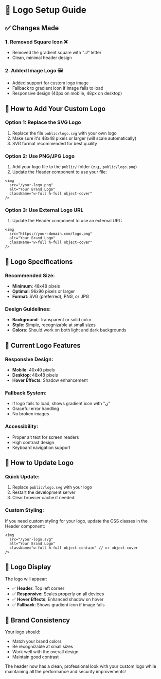 # 🎨 Logo Setup Guide

## ✅ Changes Made

### 1. **Removed Square Icon** ❌
- Removed the gradient square with "ك" letter
- Clean, minimal header design

### 2. **Added Image Logo** 🖼️
- Added support for custom logo image
- Fallback to gradient icon if image fails to load
- Responsive design (40px on mobile, 48px on desktop)

## 🔧 How to Add Your Custom Logo

### **Option 1: Replace the SVG Logo**
1. Replace the file `public/logo.svg` with your own logo
2. Make sure it's 48x48 pixels or larger (will scale automatically)
3. SVG format recommended for best quality

### **Option 2: Use PNG/JPG Logo**
1. Add your logo file to the `public/` folder (e.g., `public/logo.png`)
2. Update the Header component to use your file:

```tsx
<img 
  src="/your-logo.png" 
  alt="Your Brand Logo" 
  className="w-full h-full object-cover"
/>
```

### **Option 3: Use External Logo URL**
1. Update the Header component to use an external URL:

```tsx
<img 
  src="https://your-domain.com/logo.png" 
  alt="Your Brand Logo" 
  className="w-full h-full object-cover"
/>
```

## 📐 Logo Specifications

### **Recommended Size:**
- **Minimum**: 48x48 pixels
- **Optimal**: 96x96 pixels or larger
- **Format**: SVG (preferred), PNG, or JPG

### **Design Guidelines:**
- **Background**: Transparent or solid color
- **Style**: Simple, recognizable at small sizes
- **Colors**: Should work on both light and dark backgrounds

## 🎯 Current Logo Features

### **Responsive Design:**
- **Mobile**: 40x40 pixels
- **Desktop**: 48x48 pixels
- **Hover Effects**: Shadow enhancement

### **Fallback System:**
- If logo fails to load, shows gradient icon with "ن"
- Graceful error handling
- No broken images

### **Accessibility:**
- Proper alt text for screen readers
- High contrast design
- Keyboard navigation support

## 🔄 How to Update Logo

### **Quick Update:**
1. Replace `public/logo.svg` with your logo
2. Restart the development server
3. Clear browser cache if needed

### **Custom Styling:**
If you need custom styling for your logo, update the CSS classes in the Header component:

```tsx
<img 
  src="/your-logo.svg" 
  alt="Your Brand Logo" 
  className="w-full h-full object-contain" // or object-cover
/>
```

## 📱 Logo Display

The logo will appear:
- ✅ **Header**: Top left corner
- ✅ **Responsive**: Scales properly on all devices
- ✅ **Hover Effects**: Enhanced shadow on hover
- ✅ **Fallback**: Shows gradient icon if image fails

## 🎨 Brand Consistency

Your logo should:
- Match your brand colors
- Be recognizable at small sizes
- Work well with the overall design
- Maintain good contrast

The header now has a clean, professional look with your custom logo while maintaining all the performance and security improvements! 